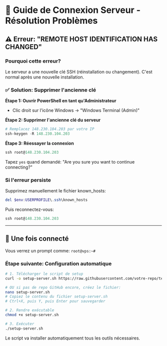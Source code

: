 # 🔧 Guide de Connexion Serveur - Résolution Problèmes

## ⚠️ Erreur: "REMOTE HOST IDENTIFICATION HAS CHANGED"

### Pourquoi cette erreur?
Le serveur a une nouvelle clé SSH (réinstallation ou changement). C'est normal après une nouvelle installation.

### ✅ Solution: Supprimer l'ancienne clé

**Étape 1: Ouvrir PowerShell en tant qu'Administrateur**
- Clic droit sur l'icône Windows → "Windows Terminal (Admin)"

**Étape 2: Supprimer l'ancienne clé du serveur**

```powershell
# Remplacez 148.230.104.203 par votre IP
ssh-keygen -R 148.230.104.203
```

**Étape 3: Réessayer la connexion**

```powershell
ssh root@148.230.104.203
```

Tapez `yes` quand demandé: "Are you sure you want to continue connecting?"

### Si l'erreur persiste

Supprimez manuellement le fichier known_hosts:

```powershell
del $env:USERPROFILE\.ssh\known_hosts
```

Puis reconnectez-vous:

```powershell
ssh root@148.230.104.203
```

---

## 🚀 Une fois connecté

Vous verrez un prompt comme: `root@vps:~#`

### Étape suivante: Configuration automatique

```bash
# 1. Télécharger le script de setup
curl -o setup-server.sh https://raw.githubusercontent.com/votre-repo/terranovision/main/setup-server.sh

# OU si pas de repo GitHub encore, créez le fichier:
nano setup-server.sh
# Copiez le contenu du fichier setup-server.sh
# Ctrl+X, puis Y, puis Enter pour sauvegarder

# 2. Rendre exécutable
chmod +x setup-server.sh

# 3. Exécuter
./setup-server.sh
```

Le script va installer automatiquement tous les outils nécessaires.
